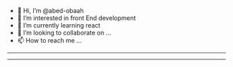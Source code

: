 - 👋 Hi, I’m @abed-obaah
- 👀 I’m interested in front End development
- 🌱 I’m currently learning react
- 💞️ I’m looking to collaborate on ...
- 📫 How to reach me ...

<!---
abed-obaah/abed-obaah is a ✨ special ✨ repository because its `README.md` (this file) appears on your GitHub profile.
You can click the Preview link to take a look at your changes.
--->
---

---
